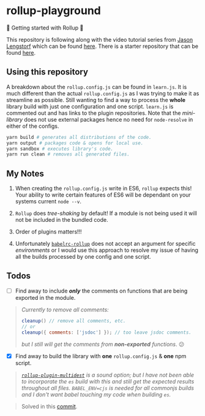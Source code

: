 # rollup-playground

:tada: Getting started with Rollup :tada:

This repository is following along with the video tutorial series from [Jason Lengstorf](https://github.com/jlengstorf) which can be found [here](https://code.lengstorf.com/learn-rollup-js/). There is a starter repository that can be found [here](https://github.com/jlengstorf/learn-rollup).

## Using this repository

A breakdown about the `rollup.config.js` can be found in `learn.js`. It is much different than the actual `rollup.config.js` as I was trying to make it as streamline as possible. Still wanting to find a way to process the **whole** library build with just one configuration and one script. `learn.js` is commented out and has links to the plugin repositories. Note that the _mini-library_ does not use external packages hence no need for `node-resolve` in either of the configs.

```bash
yarn build # generates all distributions of the code.
yarn output # packages code & opens for local use.
yarn sandbox # executes library's code.
yarn run clean # removes all generated files.
```

## My Notes

1. When creating the `rollup.config.js` write in ES6, `rollup` expects this! Your ability to write certain features of ES6 will be dependant on your systems current `node --v`.

1. `Rollup` does _tree-shaking_ by default! If a module is not being used it will not be included in the bundled code.

1. Order of plugins matters!!!

1. Unfortunately [`babelrc-rollup`](https://github.com/eventualbuddha/babelrc-rollup) does not accept an argument for specific _environments_ or I would use this approach to resolve my issue of having all the builds processed by one config and one script.

## Todos

- [ ] Find away to include ***only*** the comments on functions that are being exported in the module.

> _Currently to remove all comments:_
> ```javascript
> cleanup() // remove all comments, etc.
> // or
> cleanup({ comments: ['jsdoc'] }); // too leave jsdoc comments.
> ```
> _but I still will get the comments from **non-exported** functions_. :confused:

- [x] Find away to build the library with **one** `rollup.config.js` & **one** npm script.

> _[`rollup-plugin-multidest`](https://github.com/audinue/rollup-plugin-multidest) is a sound option; but I have not been able to incorporate the `es` build with this and still get the expected results throughout all files. `BABEL_ENV=cjs` is needed for all commonjs builds and I don't want babel touching my code when building `es`._

> Solved in this [commit](https://github.com/rockchalkwushock/rollup-playground/commit/552f411b08aadcf9f71b418b4ac82aba0dd558ea).
